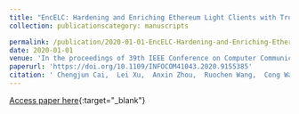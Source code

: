 ```yaml
---
title: "EncELC: Hardening and Enriching Ethereum Light Clients with Trusted Enclaves"
collection: publicationscategory: manuscripts

permalink: /publication/2020-01-01-EncELC-Hardening-and-Enriching-Ethereum-Light-Clients-with-Trusted-Enclaves
date: 2020-01-01
venue: 'In the proceedings of 39th IEEE Conference on Computer Communications, INFOCOM 2020, Toronto, ON, Canada, July 6-9, 2020'
paperurl: 'https://doi.org/10.1109/INFOCOM41043.2020.9155385'
citation: ' Chengjun Cai,  Lei Xu,  Anxin Zhou,  Ruochen Wang,  Cong Wang,  Qian Wang, &quot;EncELC: Hardening and Enriching Ethereum Light Clients with Trusted Enclaves.&quot; In the proceedings of 39th IEEE Conference on Computer Communications, INFOCOM 2020, Toronto, ON, Canada, July 6-9, 2020, 2020.'
---
```

[Access paper here](https://doi.org/10.1109/INFOCOM41043.2020.9155385){:target="_blank"}
